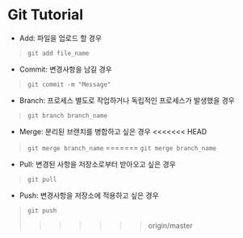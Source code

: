 # Git Tutorial

- Add: 파일을 업로드 할 경우
> `git add file_name`

- Commit: 변경사항을 남길 경우
> `git commit -m "Message"`

- Branch: 프로세스 별도로 작업하거나 독립적인 프로세스가 발생했을 경우
> `git branch branch_name`

- Merge: 분리된 브랜치를 병합하고 싶은 경우
<<<<<<< HEAD
> `git merge branch_name`
=======
> `git merge branch_name`

- Pull: 변경된 사항을 저장소로부터 받아오고 싶은 경우
> `git pull`

- Push: 변경사항을 저장소에 적용하고 싶은 경우
> `git push`
>>>>>>> origin/master
